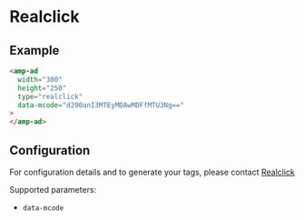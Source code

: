 <!---
Copyright 2018 The AMP HTML Authors. All Rights Reserved.

Licensed under the Apache License, Version 2.0 (the "License");
you may not use this file except in compliance with the License.
You may obtain a copy of the License at

      http://www.apache.org/licenses/LICENSE-2.0

Unless required by applicable law or agreed to in writing, software
distributed under the License is distributed on an "AS-IS" BASIS,
WITHOUT WARRANTIES OR CONDITIONS OF ANY KIND, either express or implied.
See the License for the specific language governing permissions and
limitations under the License.
-->

# Realclick

## Example

```html
<amp-ad
  width="300"
  height="250"
  type="realclick"
  data-mcode="d290anI3MTEyMDAwMDFfMTU3Ng=="
>
</amp-ad>
```

## Configuration

For configuration details and to generate your tags, please contact [Realclick](http://www.realclick.co.kr/)

Supported parameters:

-   `data-mcode`
